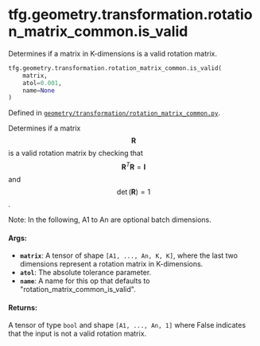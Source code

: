 <div itemscope itemtype="http://developers.google.com/ReferenceObject">
<meta itemprop="name" content="tfg.geometry.transformation.rotation_matrix_common.is_valid" />
<meta itemprop="path" content="Stable" />
</div>

# tfg.geometry.transformation.rotation_matrix_common.is_valid

Determines if a matrix in K-dimensions is a valid rotation matrix.

``` python
tfg.geometry.transformation.rotation_matrix_common.is_valid(
    matrix,
    atol=0.001,
    name=None
)
```



Defined in [`geometry/transformation/rotation_matrix_common.py`](https://github.com/tensorflow/agents/tree/master/tensorflow_graphics/geometry/transformation/rotation_matrix_common.py).

<!-- Placeholder for "Used in" -->

Determines if a matrix $$\mathbf{R}$$ is a valid rotation matrix by checking
that $$\mathbf{R}^T\mathbf{R} = \mathbf{I}$$ and $$\det(\mathbf{R}) = 1$$.

Note: In the following, A1 to An are optional batch dimensions.

#### Args:

* <b>`matrix`</b>: A tensor of shape `[A1, ..., An, K, K]`, where the last two
    dimensions represent a rotation matrix in K-dimensions.
* <b>`atol`</b>: The absolute tolerance parameter.
* <b>`name`</b>: A name for this op that defaults to "rotation_matrix_common_is_valid".


#### Returns:

A tensor of type `bool` and shape `[A1, ..., An, 1]` where False indicates
that the input is not a valid rotation matrix.